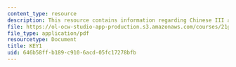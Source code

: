 ```yaml
---
content_type: resource
description: This resource contains information regarding Chinese III assignments.
file: https://ol-ocw-studio-app-production.s3.amazonaws.com/courses/21g-103-chinese-iii-regular-fall-2003/646b58ffb189c9106acd05fc17278bfb_MIT21G_103F03_L1912.pdf
file_type: application/pdf
resourcetype: Document
title: KEY1
uid: 646b58ff-b189-c910-6acd-05fc17278bfb
---
```

